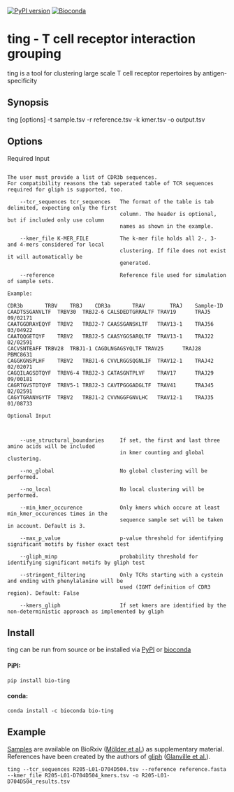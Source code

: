 [![PyPI version](https://badge.fury.io/py/bio-ting.svg)](https://badge.fury.io/py/bio-ting)
[![Bioconda](https://img.shields.io/conda/dn/bioconda/bio-ting.svg?label=Bioconda)](https://bioconda.github.io/recipes/bio-ting/README.html)
# ting - T cell receptor interaction grouping

ting is a tool for clustering large scale T cell receptor repertoires by antigen-specificity

## Synopsis

ting [options] -t sample.tsv -r reference.tsv -k kmer.tsv -o output.tsv

## Options

Required Input
~~~~~~~~~~~~~~

The user must provide a list of CDR3b sequences.
For compatibility reasons the tab seperated table of TCR sequences required for gliph is supported, too.

    --tcr_sequences tcr_sequences   The format of the table is tab delimited, expecting only the first
                                    column. The header is optional, but if included only use column
                                    names as shown in the example.

    --kmer_file K-MER_FILE          The k-mer file holds all 2-, 3- and 4-mers considered for local
                                    clustering. If file does not exist it will automatically be
                                    generated.

    --reference                     Reference file used for simulation of sample sets.

Example:

CDR3b		TRBV	TRBJ	CDR3a		TRAV		TRAJ	Sample-ID
CAADTSSGANVLTF	TRBV30	TRBJ2-6	CALSDEDTGRRALTF	TRAV19		TRAJ5	09/02171
CAATGGDRAYEQYF	TRBV2	TRBJ2-7	CAASSGANSKLTF	TRAV13-1	TRAJ56	03/04922
CAATQQGETQYF	TRBV2	TRBJ2-5	CAASYGGSARQLTF	TRAV13-1	TRAJ22	02/02591
CACVSNTEAFF	TRBV28	TRBJ1-1	CAGDLNGAGSYQLTF	TRAV25		TRAJ28	PBMC8631
CAGGKGNSPLHF	TRBV2	TRBJ1-6	CVVLRGGSQGNLIF	TRAV12-1	TRAJ42	02/02071
CAGQILAGSDTQYF	TRBV6-4	TRBJ2-3	CATASGNTPLVF	TRAV17		TRAJ29	09/00181
CAGRTGVSTDTQYF	TRBV5-1	TRBJ2-3	CAVTPGGGADGLTF	TRAV41		TRAJ45	02/02591
CAGYTGRANYGYTF	TRBV2	TRBJ1-2	CVVNGGFGNVLHC	TRAV12-1	TRAJ35	01/08733

Optional Input



    --use_structural_boundaries     If set, the first and last three amino acids will be included
                                    in kmer counting and global clustering.

    --no_global                     No global clustering will be performed.

    --no_local                      No local clustering will be performed.

    --min_kmer_occurence            Only kmers which occure at least min_kmer_occurences times in the
                                    sequence sample set will be taken in account. Default is 3.
    
    --max_p_value                   p-value threshold for identifying significant motifs by fisher exact test
    
    --gliph_minp                    probability threshold for identifying significant motifs by gliph test

    --stringent_filtering           Only TCRs starting with a cystein and ending with phenylalanine will be
                                    used (IGMT definition of CDR3 region). Default: False
                                    
    --kmers_gliph                   If set kmers are identified by the non-deterministic approach as implemented by gliph

~~~~~~~~~~~~~~

## Install

ting can be run from source or be installed via [PyPI](https://pypi.org/project/bio-ting/) or [bioconda](https://bioconda.github.io/recipes/bio-ting/README.html?highlight=bio-ting#recipe-Recipe%20&#x27;bio-ting&#x27;)

#### PiPI:
    pip install bio-ting

#### conda:
    conda install -c bioconda bio-ting

## Example

[Samples](https://www.biorxiv.org/content/biorxiv/early/2020/05/05/2020.05.04.069914/DC1/embed/media-1.gz?download=true) are available on BioRxiv ([Mölder et al.](https://www.biorxiv.org/content/10.1101/2020.05.04.069914v1)) as supplementary material.
References have been created by the authors of [gliph](https://github.com/immunoengineer/gliph) ([Glanville et al.](https://www.ncbi.nlm.nih.gov/pubmed/28636589)).

```
ting --tcr_sequences R205-L01-D704D504.tsv --reference reference.fasta --kmer_file R205-L01-D704D504_kmers.tsv -o R205-L01-D704D504_results.tsv
```
